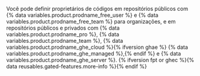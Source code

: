 Você pode definir proprietários de códigos em repositórios públicos com {% data variables.product.prodname_free_user %} e {% data variables.product.prodname_free_team %} para organizações, e em repositórios públicos e privados com {% data variables.product.prodname_pro %}, {% data variables.product.prodname_team %}, {% data variables.product.prodname_ghe_cloud %}{% ifversion ghae %} {% data variables.product.prodname_ghe_managed %},{% endif %} e {% data variables.product.prodname_ghe_server %}. {% ifversion fpt or ghec %}{% data reusables.gated-features.more-info %}{% endif %}
